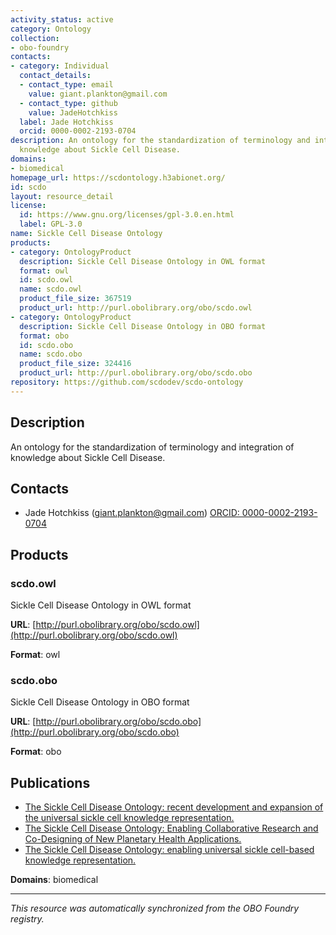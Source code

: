 ```yaml
---
activity_status: active
category: Ontology
collection:
- obo-foundry
contacts:
- category: Individual
  contact_details:
  - contact_type: email
    value: giant.plankton@gmail.com
  - contact_type: github
    value: JadeHotchkiss
  label: Jade Hotchkiss
  orcid: 0000-0002-2193-0704
description: An ontology for the standardization of terminology and integration of
  knowledge about Sickle Cell Disease.
domains:
- biomedical
homepage_url: https://scdontology.h3abionet.org/
id: scdo
layout: resource_detail
license:
  id: https://www.gnu.org/licenses/gpl-3.0.en.html
  label: GPL-3.0
name: Sickle Cell Disease Ontology
products:
- category: OntologyProduct
  description: Sickle Cell Disease Ontology in OWL format
  format: owl
  id: scdo.owl
  name: scdo.owl
  product_file_size: 367519
  product_url: http://purl.obolibrary.org/obo/scdo.owl
- category: OntologyProduct
  description: Sickle Cell Disease Ontology in OBO format
  format: obo
  id: scdo.obo
  name: scdo.obo
  product_file_size: 324416
  product_url: http://purl.obolibrary.org/obo/scdo.obo
repository: https://github.com/scdodev/scdo-ontology
---
```

## Description

An ontology for the standardization of terminology and integration of knowledge about Sickle Cell Disease.

## Contacts

- Jade Hotchkiss (giant.plankton@gmail.com) [ORCID: 0000-0002-2193-0704](https://orcid.org/0000-0002-2193-0704)

## Products

### scdo.owl

Sickle Cell Disease Ontology in OWL format

**URL**: [http://purl.obolibrary.org/obo/scdo.owl](http://purl.obolibrary.org/obo/scdo.owl)

**Format**: owl

### scdo.obo

Sickle Cell Disease Ontology in OBO format

**URL**: [http://purl.obolibrary.org/obo/scdo.obo](http://purl.obolibrary.org/obo/scdo.obo)

**Format**: obo

## Publications

- [The Sickle Cell Disease Ontology: recent development and expansion of the universal sickle cell knowledge representation.](https://www.ncbi.nlm.nih.gov/pubmed/35363306)
- [The Sickle Cell Disease Ontology: Enabling Collaborative Research and Co-Designing of New Planetary Health Applications.](https://www.ncbi.nlm.nih.gov/pubmed/33021900)
- [The Sickle Cell Disease Ontology: enabling universal sickle cell-based knowledge representation.](https://www.ncbi.nlm.nih.gov/pubmed/31769834)

**Domains**: biomedical

---

*This resource was automatically synchronized from the OBO Foundry registry.*
